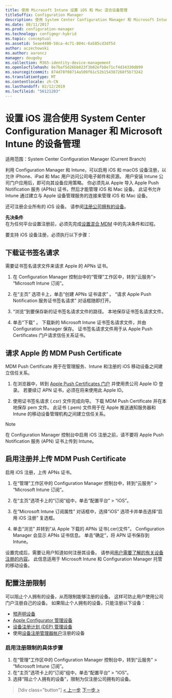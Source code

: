 ```yaml
---
title: 使用 Microsoft Intune 设置 iOS 和 Mac 混合设备管理
titleSuffix: Configuration Manager
description: 使用 System Center Configuration Manager 和 Microsoft Intune 设置 iOS 设备管理。
ms.date: 08/11/2017
ms.prod: configuration-manager
ms.technology: configmgr-hybrid
ms.topic: conceptual
ms.assetid: 5eae4400-58ca-4c71-804c-6a585cd3df5d
author: aczechowski
ms.author: aaroncz
manager: dougeby
ms.collection: M365-identity-device-management
ms.openlocfilehash: 8e7baf5d26bb823f3b02efb8e71cf4d34330d899
ms.sourcegitcommit: 874d78f08714a509f61c52b154387268f5b73242
ms.translationtype: MT
ms.contentlocale: zh-CN
ms.lasthandoff: 02/12/2019
ms.locfileid: "56121203"
---
```

# <a name="set-up-ios-hybrid-device-management-with-system-center-configuration-manager-and-microsoft-intune"></a>设置 iOS 混合使用 System Center Configuration Manager 和 Microsoft Intune 的设备管理

适用范围：System Center Configuration Manager (Current Branch)

利用 Configuration Manager 和 Intune，可以启用 iOS 和 macOS 设备注册，以允许 iPhone、iPad 和 Mac 用户访问公司电子邮件和资源。 用户安装 Intune 公司门户应用后，即可向其设备应用策略。 你必须先从 Apple 导入 Apple Push Notification 服务 (APNs) 证书，然后才能管理 iOS 和 Mac 设备。 此证书允许 Intune 通过建立与 Apple 设备管理服务的连接来管理 iOS 和 Mac 设备。  

 还可注册企业所有的 iOS 设备。  请参阅[注册公司拥有的设备](enroll-company-owned-devices.md)。  

**先决条件**<br>
在为任何平台设置注册前，必须先完成[设置混合 MDM](setup-hybrid-mdm.md) 中的先决条件和过程。

要支持 iOS 设备注册，必须执行以下步骤：  

## <a name="download-a-certificate-signing-request"></a>下载证书签名请求
需要证书签名请求文件来请求 Apple 的 APNs 证书。  

1.  在 Configuration Manager 控制台中的“管理”工作区中，转到“云服务”> “Microsoft Intune 订阅”。  

2.  在“主页”  选项卡上，单击“创建 APNs 证书请求” 。 “请求 Apple Push Notification 服务证书签名请求”  对话框随即打开。  

3.  “浏览”到要保存新的证书签名请求文件的路径。 本地保存证书签名请求文件。  

4.  单击“下载” 。 下载新的 Microsoft Intune 证书签名请求文件，并由 Configuration Manager 保存。 证书签名请求文件用于从 Apple Push Certificates 门户请求信任关系证书。  

## <a name="request-an-mdm-push-certificate-from-apple"></a>请求 Apple 的 MDM Push Certificate
MDM Push Certificate 用于在管理服务、Intune 和注册的 iOS 移动设备之间建立信任关系。  

1.  在浏览器中，转到 [Apple Push Certificates 门户](http://go.microsoft.com/fwlink/?LinkId=269844) 并使用贵公司 Apple ID 登录。 若要续订 APN 证书，必须在将来使用此 Apple ID。  

2.  使用证书签名请求 (.csr) 文件完成向导。 下载 MDM Push Certificate 并在本地保存 pem 文件。 此证书 (.pem) 文件用于在 Apple 推送通知服务器和 Intune 的移动设备管理机构之间建立信任关系。  

> [!NOTE]  
>  在 Configuration Manager 控制台中启用 iOS 注册之前，请不要将 Apple Push Notification 服务 (APN) 证书上传到 Intune。  

## <a name="enable-enrollment-and-upload-the-mdm-push-certificate"></a>启用注册并上传 MDM Push Certificate
启用 iOS 注册，上传 APNs 证书。  

1.  在“管理”工作区中的 Configuration Manager 控制台中，转到“云服务” > “Microsoft Intune 订阅”。  

2.  在“主页”选项卡上的“订阅”组中，单击“配置平台” > “iOS”。  

3.  在“Microsoft Intune 订阅属性”  对话框中，选择“iOS”  选项卡并单击选择“启用 iOS 注册”  复选框。  
4.  单击“浏览” 并转到“从 Apple 下载的 APNs 证书(.cer)文件”。 Configuration Manager 会显示 APNs 证书信息。 单击“确定”，将 APN 证书保存到 Intune。  

设置完成后，需要让用户知道如何注册其设备。 请参阅[用户需要了解的有关设备注册的内容](https://docs.microsoft.com/intune/end-user-educate)。 此信息适用于 Microsoft Intune 和 Configuration Manager 托管的移动设备。

## <a name="configure-enrollment-restrictions"></a>配置注册限制

可以阻止个人拥有的设备，从而限制能够注册的设备。 这样可防止用户使用公司门户注册自己的设备。 如果阻止个人拥有的设备，只能注册以下设备：
- [预声明设备](predeclare-devices-with-hardware-id.md)
- [Apple Configurator 管理设备](ios-hybrid-enrollment-using-apple-configurator.md)
- [设备注册计划 (DEP) 管理设备](ios-device-enrollment-program-for-hybrid.md)
- 使用[设备注册管理器帐户](enroll-devices-with-device-enrollment-manager.md)注册的设备

### <a name="to-enable-enrollment-restrictions"></a>启用注册限制的具体步骤
1.  在“管理”工作区中的 Configuration Manager 控制台中，转到“云服务” > “Microsoft Intune 订阅”。
2.  在“主页”选项卡上的“订阅”组中，单击“配置平台” > “iOS”。
3.  选择“阻止个人拥有的设备”，限制为仅注册公司拥有的设备。

> [!div class="button"]
> [< 上一步](create-service-connection-point.md)  [下一步 >](set-up-additional-management.md)
